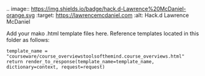 .. image:: https://img.shields.io/badge/hack.d-Lawrence%20McDaniel-orange.svg
     :target: https://lawrencemcdaniel.com
     :alt: Hack.d Lawrence McDaniel

Add your mako .html template files here.
Reference templates located in this folder as follows:


    template_name = "courseware/course_overviewstoolsofthemind.course_overviews.html"
    return render_to_response(template_name=template_name, dictionary=context, request=request)
